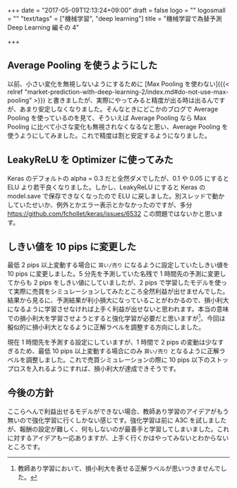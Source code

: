 +++
date = "2017-05-09T12:13:24+09:00"
draft = false
logo = ""
logosmall = ""
"text/tags" = ["機械学習", "deep learning"]
title = "機械学習で為替予測 Deep Learning 編その 4"

+++

## Average Pooling を使うようにした

以前、小さい変化を無視しないようにするために [Max Pooling を使わない]({{< relref "market-prediction-with-deep-learning-2/index.md#do-not-use-max-pooling" >}}) と書きましたが、実際にやってみると精度が出る時は出るんですが、あまり安定しなくなりました。そんなときにどこかのブログで Average Pooling を使っているのを見て、そういえば Average Pooling なら Max Pooling に比べて小さな変化も無視されなくなるなと思い、Average Pooling を使うようにしてみました。これで精度は割と安定するようになりました。

## LeakyReLU を Optimizer に使ってみた

Keras のデフォルトの alpha = 0.3 だと全然ダメでしたが、0.1 や 0.05 にすると ELU より若干良くなりました。しかし、LeakyReLU にすると Keras の model.save で保存できなくなったので ELU に戻しました。別スレッドで動かしていたせいか、例外とかエラー表示とかなかったのですが、多分 https://github.com/fchollet/keras/issues/6532 この問題ではないかと思います。

## しきい値を 10 pips に変更した

最低 2 pips 以上変動する場合に `買い/売り` になるように設定していたしきい値を 10 pips に変更しました。5 分先を予測していた名残で 1 時間先の予測に変更してからも 2 pips をしきい値にしていましたが、2 pips で学習したモデルを使って実際に売買をシミュレーションしてみたところ全然利益が出せませんでした。結果から見るに、予測結果が利小損大になっていることがわかるので、損小利大になるように学習させなければ上手く利益が出せないと思われます。本当の意味での損小利大を学習させようとすると強化学習が必要だと思いますが[^1]、今回は擬似的に損小利大となるように正解ラベルを調整する方向にしました。

現在 1 時間先を予測する設定にしていますが、1 時間で 2 pips の変動は少なすぎるため、最低 10 pips 以上変動する場合にのみ `買い/売り` となるように正解ラベルを調整しました。これで売買シミュレーションの際に 10 pips 以下のストップロスを入れるようにすれば、損小利大が達成できそうです。

## 今後の方針

ここらへんで利益出せるモデルができない場合、教師あり学習のアイデアがもう無いので強化学習に行くしかない感じです。強化学習は前に A3C を試しましたが、報酬の設定が難しく、何もしないのが最善手と学習してしまいました。これに対するアイデアも一応ありますが、上手く行くかはやってみないとわからないところです。

[^1]: 教師あり学習において、損小利大を表せる正解ラベルが思いつきませんでした。
